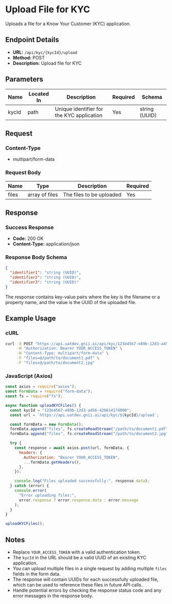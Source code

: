 # Upload File for KYC

Uploads a file for a Know Your Customer (KYC) application.

## Endpoint Details

- **URL:** `/api/kyc/{kycId}/upload`
- **Method:** POST
- **Description:** Upload file for KYC

## Parameters

| Name  | Located In | Description                               | Required | Schema        |
| ----- | ---------- | ----------------------------------------- | -------- | ------------- |
| kycId | path       | Unique identifier for the KYC application | Yes      | string (UUID) |

## Request

### Content-Type

- multipart/form-data

### Request Body

| Name  | Type           | Description              | Required |
| ----- | -------------- | ------------------------ | -------- |
| files | array of files | The files to be uploaded | Yes      |

## Response

### Success Response

- **Code:** 200 OK
- **Content-Type:** application/json

### Response Body Schema

```json
{
  "identifier1": "string (UUID)",
  "identifier2": "string (UUID)",
  "identifier3": "string (UUID)"
}
```

The response contains key-value pairs where the key is the filename or a property name, and the value is the UUID of the uploaded file.

## Example Usage

### cURL

```bash
curl -X POST "https://api.uatdev.gnii.ai/api/kyc/123e4567-e89b-12d3-a456-426614174000/upload" \
     -H "Authorization: Bearer YOUR_ACCESS_TOKEN" \
     -H "Content-Type: multipart/form-data" \
     -F "files=@/path/to/document1.pdf" \
     -F "files=@/path/to/document2.jpg"
```

### JavaScript (Axios)

```javascript
const axios = require("axios");
const FormData = require("form-data");
const fs = require("fs");

async function uploadKYCFiles() {
  const kycId = "123e4567-e89b-12d3-a456-426614174000";
  const url = `https://api.uatdev.gnii.ai/api/kyc/${kycId}/upload`;

  const formData = new FormData();
  formData.append("files", fs.createReadStream("/path/to/document1.pdf"));
  formData.append("files", fs.createReadStream("/path/to/document2.jpg"));

  try {
    const response = await axios.post(url, formData, {
      headers: {
        Authorization: "Bearer YOUR_ACCESS_TOKEN",
        ...formData.getHeaders(),
      },
    });

    console.log("Files uploaded successfully:", response.data);
  } catch (error) {
    console.error(
      "Error uploading files:",
      error.response ? error.response.data : error.message
    );
  }
}

uploadKYCFiles();
```

## Notes

- Replace `YOUR_ACCESS_TOKEN` with a valid authentication token.
- The `kycId` in the URL should be a valid UUID of an existing KYC application.
- You can upload multiple files in a single request by adding multiple `files` fields in the form data.
- The response will contain UUIDs for each successfully uploaded file, which can be used to reference these files in future API calls.
- Handle potential errors by checking the response status code and any error messages in the response body.
